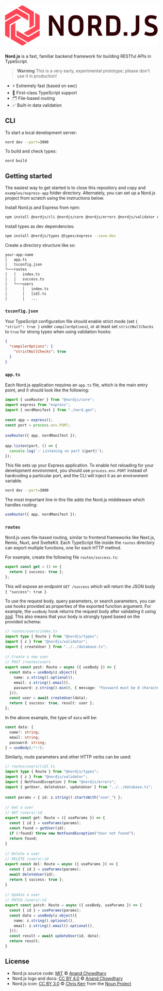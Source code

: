 # [![Nord.js](./assets/logo.svg)](https://nord.js.org)

**Nord.js** is a fast, familiar backend framework for building RESTful APIs in TypeScript.

> **Warning**
> This is a very early, experimental prototype; please don't use it in production!

- ⚡️ Extremely fast (based on swc)
- 💪 First-class TypeScript support
- 🗂 File-based routing
- ✅ Built-in data validation

## CLI

To start a local development server:

```bash
nord dev --port=3000
```

To build and check types:

```bash
nord build
```

## Getting started

The easiest way to get started is to close this repository and copy and `examples/express-app` folder directory. Alternately, you can set up a Nord.js project from scratch using the instructions below.

Install Nord.js and Express from npm:

```bash
npm install @nordjs/cli @nordjs/core @nordjs/errors @nordjs/validator express
```

Install types as dev dependencies:

```bash
npm install @nordjs/types @types/express --save-dev
```

Create a directory structure like so:

```
your-app-name
│   app.ts
│   tsconfig.json
└───routes
│   │   index.ts
│   │   success.ts
│   └───users
│       │   index.ts
│       │   [id].ts
│       │   ...
```

### `tsconfig.json`

Your TypeScript configuration file should enable strict mode (set `{ "strict": true }` under `compilerOptions`), or at least set `strictNullChecks` to `true` for strong types when using validation hooks:

```json
{
  "compilerOptions": {
    "strictNullChecks": true
  }
}
```

### `app.ts`

Each Nord.js application requires an `app.ts` file, which is the main entry point, and it should look like the following:

```ts
import { useRouter } from "@nordjs/core";
import express from "express";
import { nordManifest } from "./nord.gen";

const app = express();
const port = process.env.PORT;

useRouter({ app, nordManifest });

app.listen(port, () => {
  console.log(`✅ Listening on port ${port}`);
});
```

This file sets up your Express application. To enable hot reloading for your development environment, you should use `process.env.PORT` instead of hardcoding a particular port, and the CLI will inject it as an environment variable.

```bash
nord dev --port=3000
```

The most important line in this file adds the Nord.js middleware which handles routing:

```ts
useRouter({ app, nordManifest });
```

### `routes`

Nord.js uses file-based routing, similar to frontend frameworks like Next.js, Remix, Nuxt, and SvelteKit. Each TypeScript file inside the `routes` directory can export multiple functions, one for each HTTP method.

For example, create the following file `routes/success.ts`:

```ts
export const get = () => {
  return { success: true };
};
```

This will expose an endpoint `GET /success` which will return the JSON body `{ "success": true }`.

To use the request body, query parameters, or search parameters, you can use hooks provided as properties of the exported function argument. For example, the `useBody` hook returns the request body after validating it using [zod](https://github.com/colinhacks/zod). This also means that your body is strongly typed based on the provided schema:

```ts
// routes/users/index.ts
import type { Route } from "@nordjs/types";
import { z } from "@nordjs/validator";
import { createUser } from "../../database.ts";

// Create a new user
// POST /routes/users
export const post: Route = async ({ useBody }) => {
  const data = useBody(z.object({
    name: z.string().optional(),
    email: z.string().email(),
    password: z.string().min(8, { message: "Password must be 8 characters or longer" })
  }));
  const user = await createUser(data);
  return { success: true, result: user };
};
```

In the above example, the type of `data` will be:

```ts
const data: {
  name?: string;
  email: string;
  password: string;
} = useBody(/**/);
```

Similarly, route parameters and other HTTP verbs can be used:

```ts
// routes/users/[id].ts
import type { Route } from "@nordjs/types";
import { z } from "@nordjs/validator";
import { NotFoundException } from "@nordjs/errors";
import { getUser, deleteUser, updateUser } from "../../database.ts";

const params = { id: z.string().startsWith("user_") };

// Get a user
// GET /users/:id
export const get: Route = ({ useParams }) => {
  const { id } = useParams(params);
  const found = getUser(id);
  if (!found) throw new NotFoundException("User not found");
  return found;
}

// Delete a user
// DELETE /users/:id
export const del: Route = async ({ useParams }) => {
  const { id } = useParams(params);
  await deleteUser(id);
  return { success: true };
}

// Update a user
// PATCH /users/:id
export const patch: Route = async ({ useBody, useParams }) => {
  const { id } = useParams(params);
  const data = useBody(z.object({
    name: z.string().optional(),
    email: z.string().email().optional(),
  }));
  const result = await updateUser(id, data);
  return result;
}
```

## License

- Nord.js source code: [MIT](./LICENSE) © [Anand Chowdhary](https://anandchowdhary.com)
- Nord.js logo and docs: [CC BY 4.0](https://creativecommons.org/licenses/by/4.0/) © [Anand Chowdhary](https://anandchowdhary.com)
- Nord.js icon: [CC BY 3.0](https://thenounproject.com/legal/terms-of-use/#icon-licenses) © [Chris Kerr](https://thenounproject.com/chrisk3rr/) from the [Noun Project](https://thenounproject.com/icon/hexagon-30707/)
